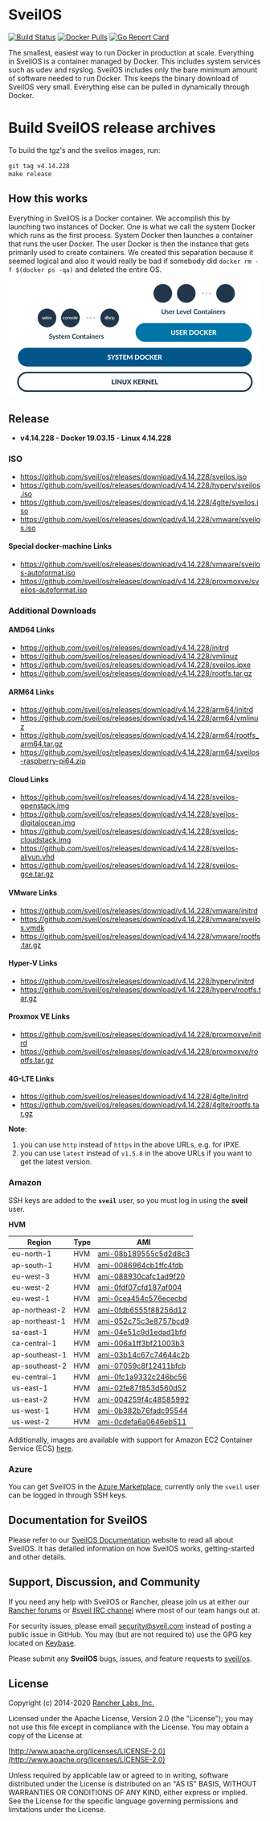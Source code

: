# SveilOS

[![Build Status](https://drone-pr.rancher.io/api/badges/rancher/os/status.svg?branch=master)](https://drone-pr.rancher.io/rancher/os)
[![Docker Pulls](https://img.shields.io/docker/pulls/rancher/os.svg)](https://store.docker.com/community/images/rancher/os)
[![Go Report Card](https://goreportcard.com/badge/github.com/rancher/os)](https://goreportcard.com/badge/github.com/rancher/os)

The smallest, easiest way to run Docker in production at scale.  Everything in SveilOS is a container managed by Docker.  This includes system services such as udev and rsyslog.  SveilOS includes only the bare minimum amount of software needed to run Docker.  This keeps the binary download of SveilOS very small.  Everything else can be pulled in dynamically through Docker.

# Build SveilOS release archives

To build the tgz's and the sveilos images, run:

```
git tag v4.14.228
make release
```

## How this works

Everything in SveilOS is a Docker container.  We accomplish this by launching two instances of
Docker.  One is what we call the system Docker which runs as the first process.  System Docker then launches
a container that runs the user Docker.  The user Docker is then the instance that gets primarily
used to create containers.  We created this separation because it seemed logical and also
it would really be bad if somebody did `docker rm -f $(docker ps -qa)` and deleted the entire OS.

![How it works](./rancheros.png "How it works")

## Release

- **v4.14.228 - Docker 19.03.15 - Linux 4.14.228**

### ISO

- https://github.com/sveil/os/releases/download/v4.14.228/sveilos.iso
- https://github.com/sveil/os/releases/download/v4.14.228/hyperv/sveilos.iso
- https://github.com/sveil/os/releases/download/v4.14.228/4glte/sveilos.iso
- https://github.com/sveil/os/releases/download/v4.14.228/vmware/sveilos.iso

#### Special docker-machine Links

- https://github.com/sveil/os/releases/download/v4.14.228/vmware/sveilos-autoformat.iso
- https://github.com/sveil/os/releases/download/v4.14.228/proxmoxve/sveilos-autoformat.iso

### Additional Downloads

#### AMD64 Links

* https://github.com/sveil/os/releases/download/v4.14.228/initrd
* https://github.com/sveil/os/releases/download/v4.14.228/vmlinuz
* https://github.com/sveil/os/releases/download/v4.14.228/sveilos.ipxe
* https://github.com/sveil/os/releases/download/v4.14.228/rootfs.tar.gz

#### ARM64 Links

* https://github.com/sveil/os/releases/download/v4.14.228/arm64/initrd
* https://github.com/sveil/os/releases/download/v4.14.228/arm64/vmlinuz
* https://github.com/sveil/os/releases/download/v4.14.228/arm64/rootfs_arm64.tar.gz
* https://github.com/sveil/os/releases/download/v4.14.228/arm64/sveilos-raspberry-pi64.zip

#### Cloud Links

* https://github.com/sveil/os/releases/download/v4.14.228/sveilos-openstack.img
* https://github.com/sveil/os/releases/download/v4.14.228/sveilos-digitalocean.img
* https://github.com/sveil/os/releases/download/v4.14.228/sveilos-cloudstack.img
* https://github.com/sveil/os/releases/download/v4.14.228/sveilos-aliyun.vhd
* https://github.com/sveil/os/releases/download/v4.14.228/sveilos-gce.tar.gz

#### VMware Links

* https://github.com/sveil/os/releases/download/v4.14.228/vmware/initrd
* https://github.com/sveil/os/releases/download/v4.14.228/vmware/sveilos.vmdk
* https://github.com/sveil/os/releases/download/v4.14.228/vmware/rootfs.tar.gz

#### Hyper-V Links

* https://github.com/sveil/os/releases/download/v4.14.228/hyperv/initrd
* https://github.com/sveil/os/releases/download/v4.14.228/hyperv/rootfs.tar.gz

#### Proxmox VE Links

* https://github.com/sveil/os/releases/download/v4.14.228/proxmoxve/initrd
* https://github.com/sveil/os/releases/download/v4.14.228/proxmoxve/rootfs.tar.gz

#### 4G-LTE Links

* https://github.com/sveil/os/releases/download/v4.14.228/4glte/initrd
* https://github.com/sveil/os/releases/download/v4.14.228/4glte/rootfs.tar.gz

**Note**:
1. you can use `http` instead of `https` in the above URLs, e.g. for iPXE.
2. you can use `latest` instead of `v1.5.8` in the above URLs if you want to get the latest version.

### Amazon

SSH keys are added to the **`sveil`** user, so you must log in using the **sveil** user.

**HVM**

Region | Type | AMI
-------|------|------
eu-north-1 | HVM | [ami-08b189555c5d2d8c3](https://eu-north-1.console.aws.amazon.com/ec2/home?region=eu-north-1#launchInstanceWizard:ami=ami-08b189555c5d2d8c3)
ap-south-1 | HVM | [ami-0086964cb1ffc4fdb](https://ap-south-1.console.aws.amazon.com/ec2/home?region=ap-south-1#launchInstanceWizard:ami=ami-0086964cb1ffc4fdb)
eu-west-3 | HVM | [ami-088930cafc1ad9f20](https://eu-west-3.console.aws.amazon.com/ec2/home?region=eu-west-3#launchInstanceWizard:ami=ami-088930cafc1ad9f20)
eu-west-2 | HVM | [ami-0fdf07cfd187af004](https://eu-west-2.console.aws.amazon.com/ec2/home?region=eu-west-2#launchInstanceWizard:ami=ami-0fdf07cfd187af004)
eu-west-1 | HVM | [ami-0cea454c576ececbd](https://eu-west-1.console.aws.amazon.com/ec2/home?region=eu-west-1#launchInstanceWizard:ami=ami-0cea454c576ececbd)
ap-northeast-2 | HVM | [ami-0fdb6555f88256d12](https://ap-northeast-2.console.aws.amazon.com/ec2/home?region=ap-northeast-2#launchInstanceWizard:ami=ami-0fdb6555f88256d12)
ap-northeast-1 | HVM | [ami-052c75c3e8757bcd9](https://ap-northeast-1.console.aws.amazon.com/ec2/home?region=ap-northeast-1#launchInstanceWizard:ami=ami-052c75c3e8757bcd9)
sa-east-1 | HVM | [ami-04e51c9d1edad1bfd](https://sa-east-1.console.aws.amazon.com/ec2/home?region=sa-east-1#launchInstanceWizard:ami=ami-04e51c9d1edad1bfd)
ca-central-1 | HVM | [ami-006a1ff3bf21003b3](https://ca-central-1.console.aws.amazon.com/ec2/home?region=ca-central-1#launchInstanceWizard:ami=ami-006a1ff3bf21003b3)
ap-southeast-1 | HVM | [ami-03b14c67c74644c2b](https://ap-southeast-1.console.aws.amazon.com/ec2/home?region=ap-southeast-1#launchInstanceWizard:ami=ami-03b14c67c74644c2b)
ap-southeast-2 | HVM | [ami-07059c8f12411bfcb](https://ap-southeast-2.console.aws.amazon.com/ec2/home?region=ap-southeast-2#launchInstanceWizard:ami=ami-07059c8f12411bfcb)
eu-central-1 | HVM | [ami-0fc1a9332c246bc56](https://eu-central-1.console.aws.amazon.com/ec2/home?region=eu-central-1#launchInstanceWizard:ami=ami-0fc1a9332c246bc56)
us-east-1 | HVM | [ami-02fe87f853d560d52](https://us-east-1.console.aws.amazon.com/ec2/home?region=us-east-1#launchInstanceWizard:ami=ami-02fe87f853d560d52)
us-east-2 | HVM | [ami-004259f4c48585992](https://us-east-2.console.aws.amazon.com/ec2/home?region=us-east-2#launchInstanceWizard:ami=ami-004259f4c48585992)
us-west-1 | HVM | [ami-0b382b76fadc95544](https://us-west-1.console.aws.amazon.com/ec2/home?region=us-west-1#launchInstanceWizard:ami=ami-0b382b76fadc95544)
us-west-2 | HVM | [ami-0cdefa6a0646eb511](https://us-west-2.console.aws.amazon.com/ec2/home?region=us-west-2#launchInstanceWizard:ami=ami-0cdefa6a0646eb511)

Additionally, images are available with support for Amazon EC2 Container Service (ECS) [here](https://rancher.com/docs/os/v1.x/en/installation/amazon-ecs/#amazon-ecs-enabled-amis).

### Azure

You can get SveilOS in the [Azure Marketplace](https://azuremarketplace.microsoft.com/en-us/marketplace/apps/rancher.rancheros), currently only the `sveil` user can be logged in through SSH keys.

## Documentation for SveilOS

Please refer to our [SveilOS Documentation](https://rancher.com/docs/os/v1.x/en/) website to read all about SveilOS. It has detailed information on how SveilOS works, getting-started and other details.

## Support, Discussion, and Community
If you need any help with SveilOS or Rancher, please join us at either our [Rancher forums](http://forums.rancher.com) or [#sveil IRC channel](http://webchat.freenode.net/?channels=sveil) where most of our team hangs out at.

For security issues, please email security@sveil.com instead of posting a public issue in GitHub.  You may (but are not required to) use the GPG key located on [Keybase](https://keybase.io/rancher).

Please submit any **SveilOS** bugs, issues, and feature requests to [sveil/os](//github.com/sveil/os/issues).

## License

Copyright (c) 2014-2020 [Rancher Labs, Inc.](http://rancher.com)

Licensed under the Apache License, Version 2.0 (the "License");
you may not use this file except in compliance with the License.
You may obtain a copy of the License at

[http://www.apache.org/licenses/LICENSE-2.0](http://www.apache.org/licenses/LICENSE-2.0)

Unless required by applicable law or agreed to in writing, software
distributed under the License is distributed on an "AS IS" BASIS,
WITHOUT WARRANTIES OR CONDITIONS OF ANY KIND, either express or implied.
See the License for the specific language governing permissions and
limitations under the License.
